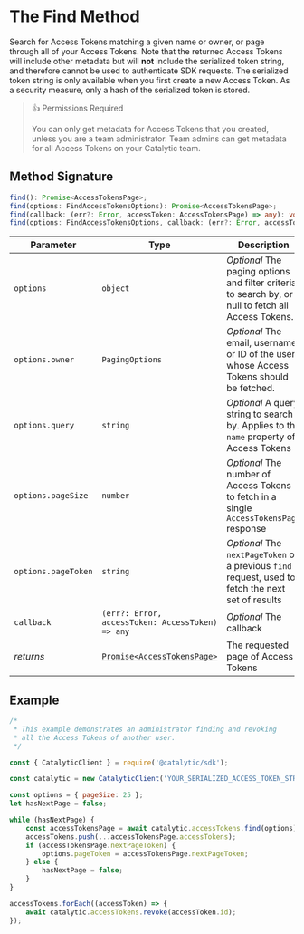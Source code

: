 # The Find Method

Search for Access Tokens matching a given name or owner, or page through all of your Access Tokens. Note that the returned Access Tokens will include other metadata but will **not** include the serialized token string, and therefore cannot be used to authenticate SDK requests. The serialized token string is only available when you first create a new Access Token. As a security measure, only a hash of the serialized token is stored.

> 👍 Permissions Required
>
> You can only get metadata for Access Tokens that you created, unless you are a team administrator. Team admins can get metadata for all Access Tokens on your Catalytic team.

## Method Signature

```typescript
find(): Promise<AccessTokensPage>;
find(options: FindAccessTokensOptions): Promise<AccessTokensPage>;
find(callback: (err?: Error, accessToken: AccessTokensPage) => any): void;
find(options: FindAccessTokensOptions, callback: (err?: Error, accessToken: AccessTokensPage) => any): void;
```

| Parameter           | Type                                                                | Description                                                                                         | Default |
| ------------------- | ------------------------------------------------------------------- | --------------------------------------------------------------------------------------------------- | ------- |
| `options`           | `object`                                                            | _Optional_ The paging options and filter criteria to search by, or null to fetch all Access Tokens. |         |
| `options.owner`     | `PagingOptions`                                                     | _Optional_ The email, username, or ID of the user whose Access Tokens should be fetched.            |         |
| `options.query`     | `string`                                                            | _Optional_ A query string to search by. Applies to the `name` property of Access Tokens             |         |
| `options.pageSize`  | `number`                                                            | _Optional_ The number of Access Tokens to fetch in a single `AccessTokensPage` response             | `25`    |
| `options.pageToken` | `string`                                                            | _Optional_ The `nextPageToken` of a previous `find` request, used to fetch the next set of results  |         |
| `callback`          | `(err?: Error, accessToken: AccessToken) => any`                    | _Optional_ The callback                                                                             |         |
| _returns_           | [`Promise<AccessTokensPage>`](doc:the-accesstokenspage-entity-node) | The requested page of Access Tokens                                                                 |         |

## Example

```js
/*
 * This example demonstrates an administrator finding and revoking
 * all the Access Tokens of another user.
 */

const { CatalyticClient } = require('@catalytic/sdk');

const catalytic = new CatalyticClient('YOUR_SERIALIZED_ACCESS_TOKEN_STRING');

const options = { pageSize: 25 };
let hasNextPage = false;

while (hasNextPage) {
    const accessTokensPage = await catalytic.accessTokens.find(options);
    accessTokens.push(...accessTokensPage.accessTokens);
    if (accessTokensPage.nextPageToken) {
        options.pageToken = accessTokensPage.nextPageToken;
    } else {
        hasNextPage = false;
    }
}

accessTokens.forEach((accessToken) => {
    await catalytic.accessTokens.revoke(accessToken.id);
});
```

